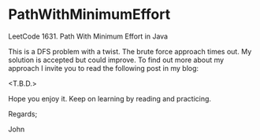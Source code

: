 # PathWithMinimumEffort
LeetCode 1631. Path With Minimum Effort in Java

This is a DFS problem with a twist.
The brute force approach times out.
My solution is accepted but could improve.
To find out more about my approach I invite you to read the following post in my blog:

<T.B.D.>

Hope you enjoy it.
Keep on learning by reading and practicing.

Regards;

John
